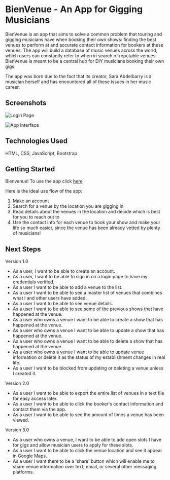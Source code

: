 # BienVenue - An App for Gigging Musicians

BienVenue is an app that aims to solve a common problem that touring and gigging musicians have when booking their own shows: finding the best venues to perform at and accurate contact information for bookers at these venues. The app will build a database of music venues across the world, which users can constantly refer to when in search of reputable venues. BienVenue is meant to be a central hub for DIY musicians booking their own gigs.

The app was born due to the fact that its creator, Sara Abdelbarry is a musician herself and has encountered all of these issues in her music career. 

## Screenshots

![Login Page](./images/BienVenue%20Login%20Page.jpg)

![App Interface](./images/BienVenue%20App%20UI.jpg)

## Technologies Used

HTML, CSS, JavaScript, Bootstrap

## Getting Started

Bienvenue! To use the app click [here](https://google.com)

Here is the ideal use flow of the app: 
1. Make an account
2. Search for a venue by the location you are gigging in
3. Read details about the venues in the location and decide which is best for you to reach out to
4. Use the contact info for each venue to book your show and make your life so much easier, since the venue has been already vetted by plenty of musicians!

## Next Steps

Version 1.0
- As a user, I want to be able to create an account.
- As a user, I want to be able to sign in on a login page to have my credentials verified.
- As a user I want to be able to add a venue to the list.
- As a user I want to be able to see a master list of venues that combines what I and other users have added.
- As a user I want to be able to see venue details.
- As a user I want to be able to see some of the previous shows that have happened at the venue.
- As a user who owns a venue I want to be able to create a show that has happened at the venue.
- As a user who owns a venue I want to be able to update a show that has happened at the venue.
- As a user who owns a venue I want to be able to delete a show that has happened at the venue.
- As a user who owns a venue I want to be able to update venue information or delete it as the status of my establishment changes in real life.
- As a user I want to be blocked from updating or deleting a venue unless I created it.

Version 2.0
- As a user I want to be able to export the entire list of venues in a text file for easy access later.
- As a user I want to be able to click the booker's contact information and contact them via the app.
- As a user I want to be able to see the amount of times a venue has been viewed.

Version 3.0
- As a user who owns a venue, I want to be able to add open slots I have for gigs and allow musician users to apply for these slots.
- As a user I want to be able to click the venue location and see it appear in Google Maps.
- As a user I want there to be a 'share' button which will enable me to share venue information over text, email, or several other messaging platforms.